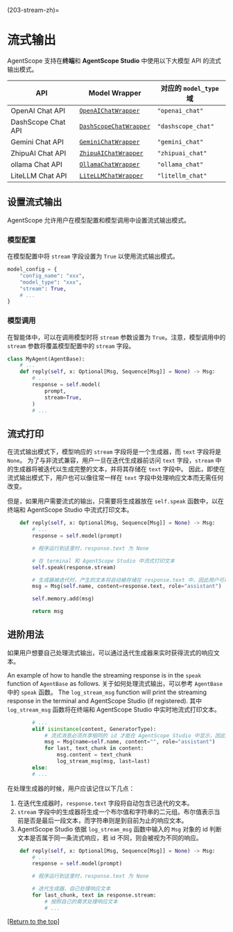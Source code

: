 (203-stream-zh)=

# 流式输出

AgentScope 支持在**终端**和 **AgentScope Studio** 中使用以下大模型 API 的流式输出模式。

| API                | Model Wrapper                                                                                                                   | 对应的 `model_type` 域 |
|--------------------|---------------------------------------------------------------------------------------------------------------------------------|--------------------|
| OpenAI Chat API    |  [`OpenAIChatWrapper`](https://github.com/modelscope/agentscope/blob/main/src/agentscope/models/openai_model.py)                 | `"openai_chat"`    |
| DashScope Chat API |  [`DashScopeChatWrapper`](https://github.com/modelscope/agentscope/blob/main/src/agentscope/models/dashscope_model.py)           | `"dashscope_chat"` |
| Gemini Chat API    |  [`GeminiChatWrapper`](https://github.com/modelscope/agentscope/blob/main/src/agentscope/models/gemini_model.py)                 | `"gemini_chat"`    |
| ZhipuAI Chat API   |  [`ZhipuAIChatWrapper`](https://github.com/modelscope/agentscope/blob/main/src/agentscope/models/zhipu_model.py)                 | `"zhipuai_chat"`   |
| ollama Chat API    |  [`OllamaChatWrapper`](https://github.com/modelscope/agentscope/blob/main/src/agentscope/models/ollama_model.py)                 | `"ollama_chat"`    |
| LiteLLM Chat API   |  [`LiteLLMChatWrapper`](https://github.com/modelscope/agentscope/blob/main/src/agentscope/models/litellm_model.py)             | `"litellm_chat"`   |


## 设置流式输出

AgentScope 允许用户在模型配置和模型调用中设置流式输出模式。

### 模型配置

在模型配置中将 `stream` 字段设置为 `True` 以使用流式输出模式。

```python
model_config = {
    "config_name": "xxx",
    "model_type": "xxx",
    "stream": True,
    # ...
}
```

### 模型调用

在智能体中，可以在调用模型时将 `stream` 参数设置为 `True`。注意，模型调用中的 `stream` 参数将覆盖模型配置中的 `stream` 字段。

```python
class MyAgent(AgentBase):
    # ...
    def reply(self, x: Optional[Msg, Sequence[Msg]] = None) -> Msg:
        # ...
        response = self.model(
            prompt,
            stream=True,
        )
        # ...
```

## 流式打印

在流式输出模式下，模型响应的 `stream` 字段将是一个生成器，而 `text` 字段将是 `None`。
为了与非流式兼容，用户一旦在迭代生成器前访问 `text` 字段，`stream` 中的生成器将被迭代以生成完整的文本，并将其存储在 `text` 字段中。
因此，即使在流式输出模式下，用户也可以像往常一样在 `text` 字段中处理响应文本而无需任何改变。

但是，如果用户需要流式的输出，只需要将生成器放在 `self.speak` 函数中，以在终端和 AgentScope Studio 中流式打印文本。

```python
    def reply(self, x: Optional[Msg, Sequence[Msg]] = None) -> Msg:
        # ...
        response = self.model(prompt)

        # 程序运行到这里时，response.text 为 None

        # 在 terminal 和 AgentScope Studio 中流式打印文本
        self.speak(response.stream)

        # 生成器被迭代时，产生的文本将自动被存储在 response.text 中，因此用户可以直接使用 response.text 处理响应文本
        msg = Msg(self.name, content=response.text, role="assistant")

        self.memory.add(msg)

        return msg

```

## 进阶用法

如果用户想要自己处理流式输出，可以通过迭代生成器来实时获得流式的响应文本。

An example of how to handle the streaming response is in the `speak` function of `AgentBase` as follows.
关于如何处理流式输出，可以参考 `AgentBase` 中的 `speak` 函数。
The `log_stream_msg` function will print the streaming response in the terminal and AgentScope Studio (if registered).
其中 `log_stream_msg` 函数将在终端和 AgentScope Studio 中实时地流式打印文本。

```python
        # ...
        elif isinstance(content, GeneratorType):
            # 流式消息必须共享相同的 id 才能在 AgentScope Studio 中显示，因此这里通过同一条消息切换 content 字段来实现
            msg = Msg(name=self.name, content="", role="assistant")
            for last, text_chunk in content:
                msg.content = text_chunk
                log_stream_msg(msg, last=last)
        else:
        # ...
```

在处理生成器的时候，用户应该记住以下几点：

1. 在迭代生成器时，`response.text` 字段将自动包含已迭代的文本。
2. `stream` 字段中的生成器将生成一个布尔值和字符串的二元组。布尔值表示当前是否是最后一段文本，而字符串则是到目前为止的响应文本。
3. AgentScope Studio 依据 `log_stream_msg` 函数中输入的 `Msg` 对象的 id 判断文本是否属于同一条流式响应，若 id 不同，则会被视为不同的响应。


```python
    def reply(self, x: Optional[Msg, Sequence[Msg]] = None) -> Msg:
        # ...
        response = self.model(prompt)

        # 程序运行到这里时，response.text 为 None

        # 迭代生成器，自己处理响应文本
        for last_chunk, text in response.stream:
            # 按照自己的需求处理响应文本
            # ...


```

[[Return to the top]](#203-stream-zh)
